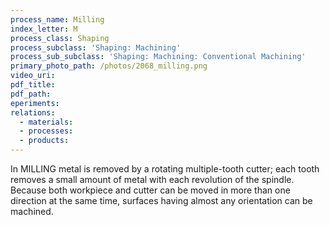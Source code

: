 ```yaml
---
process_name: Milling
index_letter: M
process_class: Shaping
process_subclass: 'Shaping: Machining'
process_sub_subclass: 'Shaping: Machining: Conventional Machining'
primary_photo_path: /photos/2068_milling.png
video_uri:
pdf_title:
pdf_path:
eperiments:
relations:
  - materials:
  - processes:
  - products:
---
```


In MILLING metal is removed by a rotating multiple-tooth cutter; each tooth removes a small amount of metal with each revolution of the spindle. Because both workpiece and cutter can be moved in more than one direction at the same time, surfaces having almost any orientation can be machined.